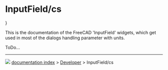 # InputField/cs
}

This is the documentation of the FreeCAD \'InputField\' widgets, which get used in most of the dialogs handling parameter with units.

ToDo\...



---
![](images/Button_right.svg) [documentation index](../README.md) > [Developer](Category_Developer.md) > InputField/cs

